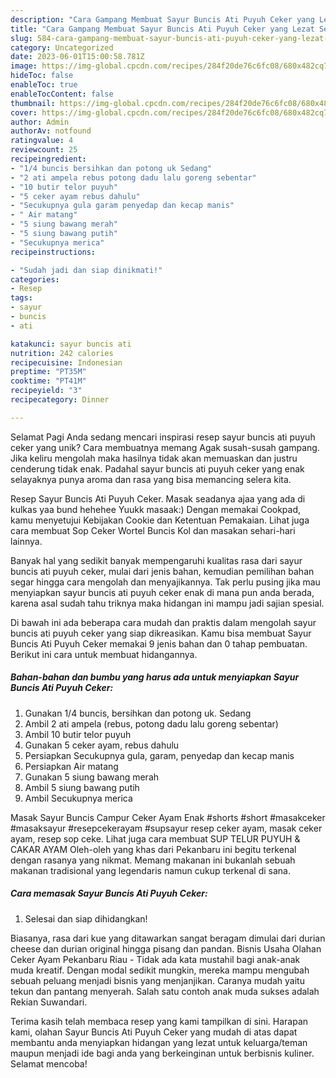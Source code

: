 ```yaml
---
description: "Cara Gampang Membuat Sayur Buncis Ati Puyuh Ceker yang Lezat Sekali, Lezat"
title: "Cara Gampang Membuat Sayur Buncis Ati Puyuh Ceker yang Lezat Sekali, Lezat"
slug: 584-cara-gampang-membuat-sayur-buncis-ati-puyuh-ceker-yang-lezat-sekali-lezat
category: Uncategorized
date: 2023-06-01T15:00:58.781Z
image: https://img-global.cpcdn.com/recipes/284f20de76c6fc08/680x482cq70/sayur-buncis-ati-puyuh-ceker-foto-resep-utama.jpg
hideToc: false
enableToc: true
enableTocContent: false
thumbnail: https://img-global.cpcdn.com/recipes/284f20de76c6fc08/680x482cq70/sayur-buncis-ati-puyuh-ceker-foto-resep-utama.jpg
cover: https://img-global.cpcdn.com/recipes/284f20de76c6fc08/680x482cq70/sayur-buncis-ati-puyuh-ceker-foto-resep-utama.jpg
author: Admin
authorAv: notfound
ratingvalue: 4
reviewcount: 25
recipeingredient:
- "1/4 buncis bersihkan dan potong uk Sedang"
- "2 ati ampela rebus potong dadu lalu goreng sebentar"
- "10 butir telor puyuh"
- "5 ceker ayam rebus dahulu"
- "Secukupnya gula garam penyedap dan kecap manis"
- " Air matang"
- "5 siung bawang merah"
- "5 siung bawang putih"
- "Secukupnya merica"
recipeinstructions:

- "Sudah jadi dan siap dinikmati!"
categories:
- Resep
tags:
- sayur
- buncis
- ati

katakunci: sayur buncis ati 
nutrition: 242 calories
recipecuisine: Indonesian
preptime: "PT35M"
cooktime: "PT41M"
recipeyield: "3"
recipecategory: Dinner

---
```



Selamat Pagi Anda sedang mencari inspirasi resep sayur buncis ati puyuh ceker yang unik? Cara membuatnya memang Agak susah-susah gampang. Jika keliru mengolah maka hasilnya tidak akan memuaskan dan justru cenderung tidak enak. Padahal sayur buncis ati puyuh ceker yang enak selayaknya punya aroma dan rasa yang bisa memancing selera kita.


Resep Sayur Buncis Ati Puyuh Ceker. Masak seadanya ajaa yang ada di kulkas yaa bund hehehee Yuukk masaak:) Dengan memakai Cookpad, kamu menyetujui Kebijakan Cookie dan Ketentuan Pemakaian. Lihat juga cara membuat Sop Ceker Wortel Buncis Kol dan masakan sehari-hari lainnya.

Banyak hal yang sedikit banyak mempengaruhi kualitas rasa dari sayur buncis ati puyuh ceker, mulai dari jenis bahan, kemudian pemilihan bahan segar hingga cara mengolah dan menyajikannya. Tak perlu pusing jika mau menyiapkan sayur buncis ati puyuh ceker enak di mana pun anda berada, karena asal sudah tahu triknya maka hidangan ini mampu jadi sajian spesial.


Di bawah ini ada beberapa cara mudah dan praktis dalam mengolah sayur buncis ati puyuh ceker yang siap dikreasikan. Kamu bisa membuat Sayur Buncis Ati Puyuh Ceker memakai 9 jenis bahan dan 0 tahap pembuatan. Berikut ini cara untuk membuat hidangannya.

<!--inarticleads1-->

##### Bahan-bahan dan bumbu yang harus ada untuk menyiapkan Sayur Buncis Ati Puyuh Ceker:

1. Gunakan 1/4 buncis, bersihkan dan potong uk. Sedang
1. Ambil 2 ati ampela (rebus, potong dadu lalu goreng sebentar)
1. Ambil 10 butir telor puyuh
1. Gunakan 5 ceker ayam, rebus dahulu
1. Persiapkan Secukupnya gula, garam, penyedap dan kecap manis
1. Persiapkan  Air matang
1. Gunakan 5 siung bawang merah
1. Ambil 5 siung bawang putih
1. Ambil Secukupnya merica


Masak Sayur Buncis Campur Ceker Ayam Enak #shorts #short #masakceker #masaksayur #resepcekerayam #supsayur resep ceker ayam, masak ceker ayam, resep sop ceke. Lihat juga cara membuat SUP TELUR PUYUH &amp; CAKAR AYAM Oleh-oleh yang khas dari Pekanbaru ini begitu terkenal dengan rasanya yang nikmat. Memang makanan ini bukanlah sebuah makanan tradisional yang legendaris namun cukup terkenal di sana. 

<!--inarticleads2-->

##### Cara memasak Sayur Buncis Ati Puyuh Ceker:


1. Selesai dan siap dihidangkan!

Biasanya, rasa dari kue yang ditawarkan sangat beragam dimulai dari durian cheese dan durian original hingga pisang dan pandan. Bisnis Usaha Olahan Ceker Ayam Pekanbaru Riau - Tidak ada kata mustahil bagi anak-anak muda kreatif. Dengan modal sedikit mungkin, mereka mampu mengubah sebuah peluang menjadi bisnis yang menjanjikan. Caranya mudah yaitu tekun dan pantang menyerah. Salah satu contoh anak muda sukses adalah Rekian Suwandari. 

Terima kasih telah membaca resep yang kami tampilkan di sini. Harapan kami, olahan Sayur Buncis Ati Puyuh Ceker yang mudah di atas dapat membantu anda menyiapkan hidangan yang lezat untuk keluarga/teman maupun menjadi ide bagi anda yang berkeinginan untuk berbisnis kuliner. Selamat mencoba!
